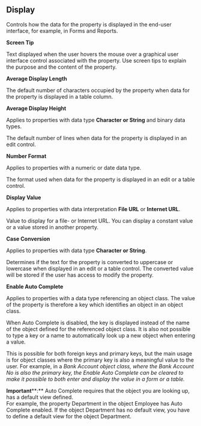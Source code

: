 ## Display

Controls how the data for the property is displayed in the end-user interface, for example, in Forms and Reports.

**Screen Tip**

Text displayed when the user hovers the mouse over a graphical user interface control associated with the property. Use screen tips to explain the purpose and the content of the property.

**Average Display Length**

The default number of characters occupied by the property when data for the property is displayed in a table column.

**Average Display Height**

Applies to properties with data type **Character or String** and binary data types.

The default number of lines when data for the property is displayed in an edit control.

**Number Format**

Applies to properties with a numeric or date data type.

The format used when data for the property is displayed in an edit or a table control.

**Display Value**

Applies to properties with data interpretation **File URL** or **Internet URL**.

Value to display for a file- or Internet URL. You can display a constant value or a value stored in another property.

**Case Conversion**

Applies to properties with data type **Character or String**.

Determines if the text for the property is converted to uppercase or lowercase when displayed in an edit or a table control. The converted value will be stored if the user has access to modify the property.

**Enable Auto Complete**

Applies to properties with a data type referencing an object class. The value of the property is therefore a key which identifies an object in an object class.

When Auto Complete is disabled, the key is displayed instead of the name of the object defined for the referenced object class. It is also not possible to type a key or a name to automatically look up a new object when entering a value.

This is possible for both foreign keys and primary keys, but the main usage is for object classes where the primary key is also a meaningful value to the user. For example, in a <span style="FONT-STYLE: italic">Bank Account object class, where the <span style="FONT-STYLE: italic">Bank Account No is also the primary key, the Enable Auto Complete can be cleared to make it possible to both enter and display the value in a form or a table.

**Important****:** Auto Complete requires that the object you are looking up, has a default view defined.  
For example, the property Department in the object Employee has Auto Complete enabled. If the object Department has no default view, you have to define a default view for the object Department.